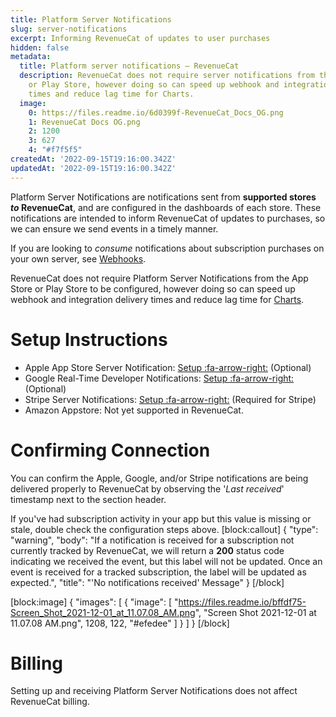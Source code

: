 ```yaml
---
title: Platform Server Notifications
slug: server-notifications
excerpt: Informing RevenueCat of updates to user purchases
hidden: false
metadata:
  title: Platform server notifications – RevenueCat
  description: RevenueCat does not require server notifications from the App Store
    or Play Store, however doing so can speed up webhook and integration delivery
    times and reduce lag time for Charts.
  image:
    0: https://files.readme.io/6d0399f-RevenueCat_Docs_OG.png
    1: RevenueCat Docs OG.png
    2: 1200
    3: 627
    4: "#f7f5f5"
createdAt: '2022-09-15T19:16:00.342Z'
updatedAt: '2022-09-15T19:16:00.342Z'
---
```

Platform Server Notifications are notifications sent from **supported stores _to_ RevenueCat**, and are configured in the dashboards of each store. These notifications are intended to inform RevenueCat of updates to purchases, so we can ensure we send events in a timely manner.

If you are looking to _consume_ notifications about subscription purchases on your own server, see [Webhooks](doc:webhooks).

RevenueCat does not require Platform Server Notifications from the App Store or Play Store to be configured, however doing so can speed up webhook and integration delivery times and reduce lag time for [Charts](doc:charts).

# Setup Instructions

* Apple App Store Server Notification: [Setup :fa-arrow-right:](doc:apple-server-notifications) (Optional)
* Google Real-Time Developer Notifications: [Setup :fa-arrow-right:](doc:google-server-notifications) (Optional)
* Stripe Server Notifications: [Setup :fa-arrow-right:](doc:stripe-server-notifications) (Required for Stripe)
* Amazon Appstore: Not yet supported in RevenueCat.

# Confirming Connection

You can confirm the Apple, Google, and/or Stripe notifications are being delivered properly to RevenueCat by observing the '*Last received*' timestamp next to the section header. 

If you've had subscription activity in your app but this value is missing or stale, double check the configuration steps above. 
[block:callout]
{
  "type": "warning",
  "body": "If a notification is received for a subscription not currently tracked by RevenueCat, we will return a **200** status code indicating we received the event, but this label will not be updated. Once an event is received for a tracked subscription, the label will be updated as expected.",
  "title": "'No notifications received' Message"
}
[/block]

[block:image]
{
  "images": [
    {
      "image": [
        "https://files.readme.io/bffdf75-Screen_Shot_2021-12-01_at_11.07.08_AM.png",
        "Screen Shot 2021-12-01 at 11.07.08 AM.png",
        1208,
        122,
        "#efedee"
      ]
    }
  ]
}
[/block]
# Billing

Setting up and receiving Platform Server Notifications does not affect RevenueCat billing.